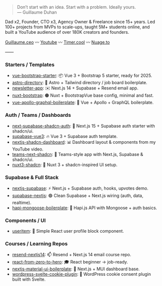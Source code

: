 
> Don’t start with an idea. Start with a problem. Ideally yours.  
> — Guillaume Duhan

Dad x2, Founder, CTO x3, Agency Owner & Freelance since 15+ years. Led 100+ projects from MVPs to scale-ups, taught 5M+ students online, and built a YouTube audience of over 180K creators and founders.

[Guillaume.ceo](https://guillaume.ceo) 〰 [Youtube](https://codeg.link) 〰 [Timer.cool](https://timer.cool) 〰 [Nuage.to](https://nuage.to)

——
### Starters / Templates
- [vue-bootstrap-starter](https://github.com/guillaumeduhan/vue-bootstrap-starter): 📦 Vue 3 + Bootstrap 5 starter, ready for 2025.
- [astro-directory](https://github.com/guillaumeduhan/astro-directory): 🚀 Astro + Tailwind directory / job board boilerplate.
- [newsletter-app](https://github.com/guillaumeduhan/newsletter-app): ✉️ Next.js 14 + Supabase + Resend email app.
- [nuxt-bootstrap](https://github.com/guillaumeduhan/nuxt-bootstrap): 🟠 Nuxt + BootstrapVue base config, minimal and fast.
- [vue-apollo-graphql-boilerplate](https://github.com/guillaumeduhan/vue-apollo-graphql-boilerplate): 🧬 Vue + Apollo + GraphQL boilerplate.

### Auth / Teams / Dashboards
- [next-supabase-shadcn-auth](https://github.com/guillaumeduhan/next-supabase-shadcn-auth): 🔐 Next.js 15 + Supabase auth starter with shadcn/ui.
- [supabase-vue3](https://github.com/guillaumeduhan/supabase-vue3): 🔥 Vue 3 + Supabase auth template.
- [nextjs-shadcn-dashboard](https://github.com/guillaumeduhan/nextjs-shadcn-dashboard): 📊 Dashboard layout & components from my YouTube video.
- [teams-next-shadcn](https://github.com/guillaumeduhan/teams-next-shadcn): 👥 Teams-style app with Next.js, Supabase & shadcn/ui.
- [nuxt3-shadcn](https://github.com/guillaumeduhan/nuxt3-shadcn): 🌿 Nuxt 3 + shadcn-inspired UI setup.

### Supabase & Full Stack
- [nextjs-supabase](https://github.com/guillaumeduhan/nextjs-supabase): ⚡ Next.js + Supabase auth, hooks, upvotes demo.
- [supabase-nextjs](https://github.com/guillaumeduhan/supabase-nextjs): 🟢 Clean Supabase + Next.js wiring (auth, data, realtime).
- [hapi-mongoose-boilerplate](https://github.com/guillaumeduhan/hapi-mongoose-boilerplate): 🍃 Hapi.js API with Mongoose + auth basics.

### Components / UI
- [useritem](https://github.com/guillaumeduhan/useritem): 🪪 Simple React user profile block component.

### Courses / Learning Repos
- [resend-nextjs14](https://github.com/guillaumeduhan/resend-nextjs14): 📫 Resend + Next.js 14 email course repo.
- [react-from-zero-to-hero](https://github.com/guillaumeduhan/react-from-zero-to-hero): 🎓 React beginner → job-ready.
- [nextjs-material-ui-boilerplate](https://github.com/guillaumeduhan/nextjs-material-ui-boilerplate): 🎨 Next.js + MUI dashboard base.
- [wordpress-svelte-cookie-plugin](https://github.com/guillaumeduhan/wordpress-svelte-cookie-plugin): 🍪 WordPress cookie consent plugin built with Svelte.
